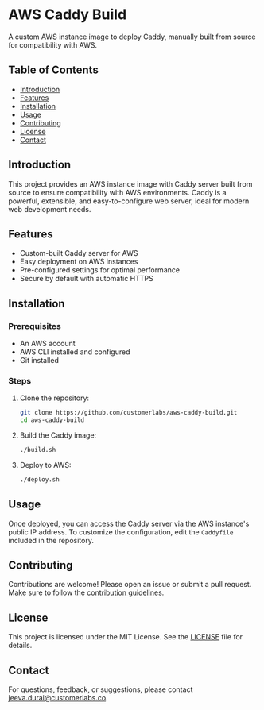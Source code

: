 # AWS Caddy Build

A custom AWS instance image to deploy Caddy, manually built from source for compatibility with AWS.

## Table of Contents
- [Introduction](#introduction)
- [Features](#features)
- [Installation](#installation)
- [Usage](#usage)
- [Contributing](#contributing)
- [License](#license)
- [Contact](#contact)

## Introduction
This project provides an AWS instance image with Caddy server built from source to ensure compatibility with AWS environments. Caddy is a powerful, extensible, and easy-to-configure web server, ideal for modern web development needs.

## Features
- Custom-built Caddy server for AWS
- Easy deployment on AWS instances
- Pre-configured settings for optimal performance
- Secure by default with automatic HTTPS

## Installation
### Prerequisites
- An AWS account
- AWS CLI installed and configured
- Git installed

### Steps
1. Clone the repository:
    ```bash
    git clone https://github.com/customerlabs/aws-caddy-build.git
    cd aws-caddy-build
    ```

2. Build the Caddy image:
    ```bash
    ./build.sh
    ```

3. Deploy to AWS:
    ```bash
    ./deploy.sh
    ```

## Usage
Once deployed, you can access the Caddy server via the AWS instance's public IP address. To customize the configuration, edit the `Caddyfile` included in the repository.

## Contributing
Contributions are welcome! Please open an issue or submit a pull request. Make sure to follow the [contribution guidelines](CONTRIBUTING.md).

## License
This project is licensed under the MIT License. See the [LICENSE](LICENSE) file for details.

## Contact
For questions, feedback, or suggestions, please contact [jeeva.durai@customerlabs.co](mailto:jeeva.durai@customerlabs.co).

